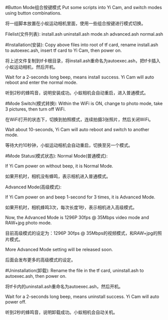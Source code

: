 #Button Mode组合按键模式
Put some scripts into Yi Cam, and switch modes using button combinations.

将一组脚本放置在小蚁运动相机里面，使用一些组合按键进行模式切换。

Filelist(文件列表):
  install.ash
uninstall.ash
     mode.sh
 advanced.ash
   normal.ash

#Installation(安装):
Copy above files into root of tf card, rename install.ash to autoexec.ash, insert tf card to Yi Cam, then power on.

将上述文件复制到tf卡根目录，将install.ash重命名为autoexec.ash，把tf卡插入小蚁运动相机，然后开机。

Wait for a 2-seconds long beep, means install success. Yi Cam will auto reboot and enter the normal mode.

听到2秒的蜂鸣音，说明安装成功。小蚁相机会自动重启，进入普通模式。

#Mode Switch(模式转换):
Within the WiFi is ON, change to photo mode, take 3 pictures, then turn off WiFi. 

在WiFi打开的状态下，切换到拍照模式，连续拍摄3张照片，然后关闭WiFi。

Wait about 10-seconds, Yi Cam will auto reboot and switch to another mode.

等待大约10秒钟，小蚁运动相机会自动重启，切换至另一个模式。

#Mode Status(模式状态):
Normal Mode(普通模式):

If Yi Cam power on without beep, it is Normal Mode.

如果开机时，相机没有蜂鸣，表示相机进入普通模式。

Advanced Mode(高级模式):

If Yi Cam power on and beep 1-second for 3 times, it is Advanced Mode.

如果开机时，相机蜂鸣3次，每次长度1秒，表示相机进入高级模式。

Now, the Advanced Mode is 1296P 30fps @ 35Mbps video mode and RAW+jpg photo mode.

目前高级模式的设定为：1296P 30fps @ 35Mbps的视频模式，和RAW+jpg的照片模式。

More Advanced Mode setting will be released soon.

后面会发布更多的高级模式的设定。

#Uninstallation(卸载):
Rename the file in the tf card, uninstall.ash to autoexec.ash, then power on.

将tf卡内的uninstall.ash重命名为autoexec.ash，然后开机。

Wait for a 2-seconds long beep, means uninstall success. Yi Cam will auto power off.

听到2秒的蜂鸣音，说明卸载成功。小蚁相机会自动关机。
